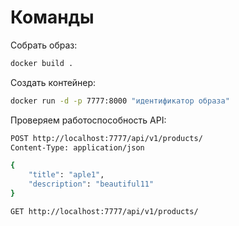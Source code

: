 # Команды


Собрать образ:

```bash
docker build .
```
Создать контейнер:

```bash
docker run -d -p 7777:8000 "идентификатор образа"
```
Проверяем работоспособность API:

```bash
POST http://localhost:7777/api/v1/products/
Content-Type: application/json

{
    "title": "aple1",
    "description": "beautiful11"
}

GET http://localhost:7777/api/v1/products/
```
